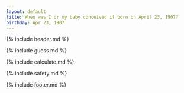 ```yaml
---
layout: default
title: When was I or my baby conceived if born on April 23, 1907?
birthday: Apr 23, 1907
---
```


{% include header.md %}

{% include guess.md %}

{% include calculate.md %}

{% include safety.md %}

{% include footer.md %}



